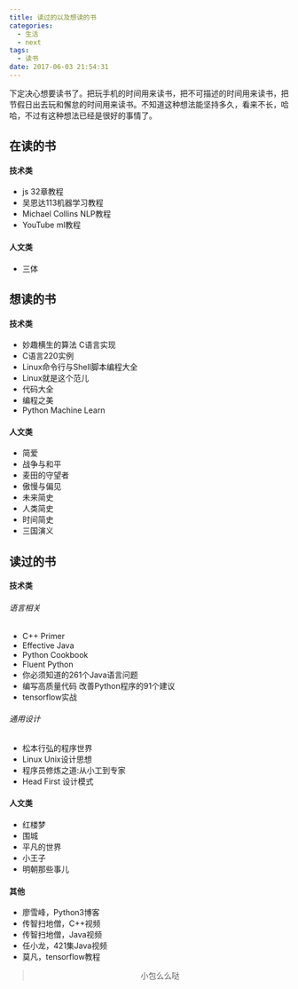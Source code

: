```yaml
---
title: 读过的以及想读的书
categories:
  - 生活
  - next
tags:
  - 读书
date: 2017-06-03 21:54:31
---
```


下定决心想要读书了。把玩手机的时间用来读书，把不可描述的时间用来读书，把节假日出去玩和懈怠的时间用来读书。不知道这种想法能坚持多久，看来不长，哈哈，不过有这种想法已经是很好的事情了。

## 在读的书
#### 技术类
- js 32章教程
- 吴恩达113机器学习教程
- Michael Collins NLP教程
- YouTube ml教程

#### 人文类
- 三体

## 想读的书
#### 技术类
- 妙趣横生的算法 C语言实现
- C语言220实例
- Linux命令行与Shell脚本编程大全
- Linux就是这个范儿
- 代码大全
- 编程之美
- Python Machine Learn

#### 人文类
- 简爱
- 战争与和平
- 麦田的守望者
- 傲慢与偏见
- 未来简史
- 人类简史
- 时间简史
- 三国演义


## 读过的书
#### 技术类
###### 语言相关
- C++ Primer
- Effective Java
- Python Cookbook
- Fluent Python
- 你必须知道的261个Java语言问题
- 编写高质量代码 改善Python程序的91个建议
- tensorflow实战

###### 通用设计
- 松本行弘的程序世界
- Linux Unix设计思想
- 程序员修炼之道:从小工到专家
- Head First 设计模式

#### 人文类
- 红楼梦
- 围城
- 平凡的世界
- 小王子
- 明朝那些事儿

#### 其他
- 廖雪峰，Python3博客
- 传智扫地僧，C++视频
- 传智扫地僧，Java视频
- 任小龙，421集Java视频
- 莫凡，tensorflow教程


><div align=center>小包么么哒</div>